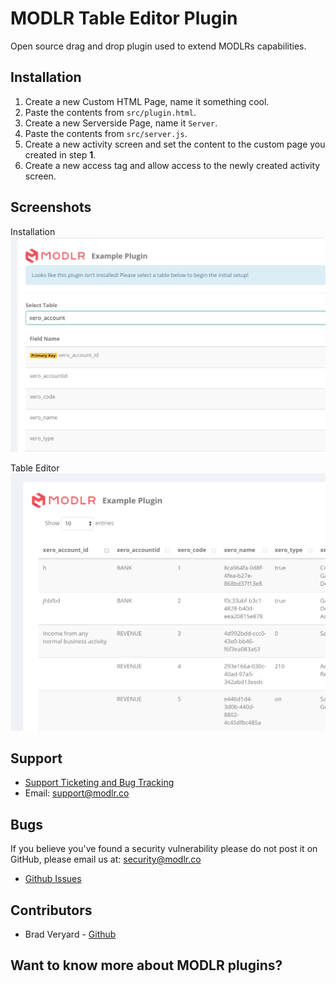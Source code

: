 # MODLR Table Editor Plugin
Open source drag and drop plugin used to extend MODLRs capabilities.

## Installation
1. Create a new Custom HTML Page, name it something cool.
2. Paste the contents from `src/plugin.html`.
3. Create a new Serverside Page, name it `Server`.
4. Paste the contents from `src/server.js`.
5. Create a new activity screen and set the content to the custom page you created in step **1**.
6. Create a new access tag and allow access to the newly created activity screen.

## Screenshots
Installation
![alt text](./screenshots/installation.png "Installation")

Table Editor
![alt text](./screenshots/table.png "Installation")

## Support
- [Support Ticketing and Bug Tracking](http://support.modlr.co/)
- Email: support@modlr.co
  
## Bugs
If you believe you've found a security vulnerability please do not post it on GitHub, please email us at: security@modlr.co
- [Github Issues](https://github.com/modlr-the-corporate-performance-cloud/MODLR-Plugin-Database-Editor/issues)
## Contributors
- Brad Veryard - [Github](http://github.com/veryard)
  
## Want to know more about MODLR plugins?